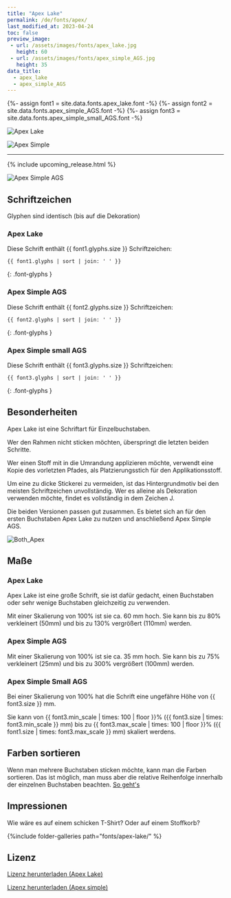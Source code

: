 ```yaml
---
title: "Apex Lake"
permalink: /de/fonts/apex/
last_modified_at: 2023-04-24
toc: false
preview_image:
 - url: /assets/images/fonts/apex_lake.jpg
   height: 60
 - url: /assets/images/fonts/apex_simple_AGS.jpg
   height: 35
data_title:
  - apex_lake
  - apex_simple_AGS
---
```

{%- assign font1 = site.data.fonts.apex_lake.font -%}
{%- assign font2 = site.data.fonts.apex_simple_AGS.font -%}
{%- assign font3 = site.data.fonts.apex_simple_small_AGS.font -%}

![Apex Lake](/assets/images/fonts/apex_lake.jpg)

![Apex Simple](/assets/images/fonts/apex_simple_AGS.jpg)

<hr>

{% include upcoming_release.html %}

![Apex Simple AGS](/assets/images/fonts/apex_simple_small_AGS.jpg)

## Schriftzeichen

Glyphen sind identisch (bis auf die Dekoration)

### Apex Lake

Diese Schrift enthält  {{ font1.glyphs.size }} Schriftzeichen:

```
{{ font1.glyphs | sort | join: ' ' }}
```
{: .font-glyphs }

### Apex Simple AGS

Diese Schrift enthält  {{ font2.glyphs.size }} Schriftzeichen:

```
{{ font2.glyphs | sort | join: ' ' }}
```
{: .font-glyphs }

### Apex Simple small AGS

Diese Schrift enthält  {{ font3.glyphs.size }} Schriftzeichen:

```
{{ font3.glyphs | sort | join: ' ' }}
```
{: .font-glyphs }

## Besonderheiten

Apex Lake ist eine Schriftart für Einzelbuchstaben. 

Wer den Rahmen nicht sticken möchten, überspringt die letzten beiden Schritte.  

Wer einen Stoff mit in die Umrandung applizieren möchte, verwendt eine Kopie des vorletzten Pfades, als Platzierungsstich für den Applikationsstoff.

Um eine zu dicke Stickerei zu vermeiden, ist das Hintergrundmotiv bei den meisten Schriftzeichen unvollständig. Wer es alleine als Dekoration verwenden möchte, findet es vollständig in dem Zeichen J.

Die beiden Versionen passen gut zusammen. Es bietet sich an für den ersten Buchstaben Apex Lake zu nutzen und anschließend Apex Simple AGS.

![Both_Apex](/assets/images/fonts/both_apex.png)

## Maße

### Apex Lake

Apex Lake ist eine große Schrift, sie ist dafür gedacht, einen Buchstaben oder sehr wenige Buchstaben gleichzeitig zu verwenden. 

Mit einer Skalierung von 100% ist sie ca. 60 mm hoch. Sie kann bis zu 80% verkleinert (50mm) und bis zu 130% vergrößert (110mm) werden.

### Apex Simple AGS

Mit einer Skalierung von 100% ist sie ca. 35 mm hoch. Sie kann bis zu 75% verkleinert (25mm) und bis zu 300% vergrößert (100mm) werden.

### Apex Simple Small AGS

Bei einer Skalierung von 100% hat die Schrift eine ungefähre Höhe von {{ font3.size }} mm. 

Sie kann von {{ font3.min_scale | times: 100 | floor }}% ({{ font3.size | times: font3.min_scale }} mm)
bis zu {{ font3.max_scale | times: 100 | floor }}% ({{ font1.size | times: font3.max_scale }} mm) skaliert werdens.

## Farben sortieren

Wenn man mehrere Buchstaben sticken möchte, kann man die Farben sortieren. Das ist möglich, man muss aber die relative Reihenfolge innerhalb der einzelnen Buchstaben beachten. [So geht's](https://inkstitch.org/de/docs/lettering/#sortierung-von-farben)

## Impressionen

Wie wäre es auf einem schicken T-Shirt? Oder auf einem Stoffkorb?

{%include folder-galleries path="fonts/apex-lake/" %}

## Lizenz

[Lizenz herunterladen (Apex Lake)](https://github.com/inkstitch/inkstitch/tree/main/fonts/apex_lake/LICENSE)

[Lizenz herunterladen (Apex simple)](https://github.com/inkstitch/inkstitch/tree/main/fonts/apex_simple_AGS/LICENSE)
